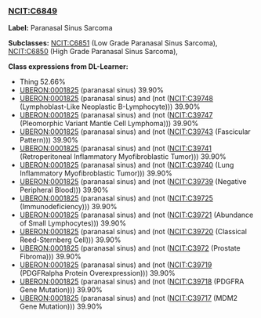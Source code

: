 
### [NCIT:C6849](http://purl.obolibrary.org/obo/NCIT_C6849)
**Label:** Paranasal Sinus Sarcoma

**Subclasses:** [NCIT:C6851](http://purl.obolibrary.org/obo/NCIT_C6851) (Low Grade Paranasal Sinus Sarcoma), [NCIT:C6850](http://purl.obolibrary.org/obo/NCIT_C6850) (High Grade Paranasal Sinus Sarcoma), 

**Class expressions from DL-Learner:**

- Thing 52.66%
- [UBERON:0001825](http://purl.obolibrary.org/obo/UBERON_0001825) (paranasal sinus) 39.90%
- [UBERON:0001825](http://purl.obolibrary.org/obo/UBERON_0001825) (paranasal sinus) and (not ([NCIT:C39748](http://purl.obolibrary.org/obo/NCIT_C39748) (Lymphoblast-Like Neoplastic B-Lymphocyte))) 39.90%
- [UBERON:0001825](http://purl.obolibrary.org/obo/UBERON_0001825) (paranasal sinus) and (not ([NCIT:C39747](http://purl.obolibrary.org/obo/NCIT_C39747) (Pleomorphic Variant Mantle Cell Lymphoma))) 39.90%
- [UBERON:0001825](http://purl.obolibrary.org/obo/UBERON_0001825) (paranasal sinus) and (not ([NCIT:C39743](http://purl.obolibrary.org/obo/NCIT_C39743) (Fascicular Pattern))) 39.90%
- [UBERON:0001825](http://purl.obolibrary.org/obo/UBERON_0001825) (paranasal sinus) and (not ([NCIT:C39741](http://purl.obolibrary.org/obo/NCIT_C39741) (Retroperitoneal Inflammatory Myofibroblastic Tumor))) 39.90%
- [UBERON:0001825](http://purl.obolibrary.org/obo/UBERON_0001825) (paranasal sinus) and (not ([NCIT:C39740](http://purl.obolibrary.org/obo/NCIT_C39740) (Lung Inflammatory Myofibroblastic Tumor))) 39.90%
- [UBERON:0001825](http://purl.obolibrary.org/obo/UBERON_0001825) (paranasal sinus) and (not ([NCIT:C39739](http://purl.obolibrary.org/obo/NCIT_C39739) (Negative Peripheral Blood))) 39.90%
- [UBERON:0001825](http://purl.obolibrary.org/obo/UBERON_0001825) (paranasal sinus) and (not ([NCIT:C39725](http://purl.obolibrary.org/obo/NCIT_C39725) (Immunodeficiency))) 39.90%
- [UBERON:0001825](http://purl.obolibrary.org/obo/UBERON_0001825) (paranasal sinus) and (not ([NCIT:C39721](http://purl.obolibrary.org/obo/NCIT_C39721) (Abundance of Small Lymphocytes))) 39.90%
- [UBERON:0001825](http://purl.obolibrary.org/obo/UBERON_0001825) (paranasal sinus) and (not ([NCIT:C39720](http://purl.obolibrary.org/obo/NCIT_C39720) (Classical Reed-Sternberg Cell))) 39.90%
- [UBERON:0001825](http://purl.obolibrary.org/obo/UBERON_0001825) (paranasal sinus) and (not ([NCIT:C3972](http://purl.obolibrary.org/obo/NCIT_C3972) (Prostate Fibroma))) 39.90%
- [UBERON:0001825](http://purl.obolibrary.org/obo/UBERON_0001825) (paranasal sinus) and (not ([NCIT:C39719](http://purl.obolibrary.org/obo/NCIT_C39719) (PDGFRalpha Protein Overexpression))) 39.90%
- [UBERON:0001825](http://purl.obolibrary.org/obo/UBERON_0001825) (paranasal sinus) and (not ([NCIT:C39718](http://purl.obolibrary.org/obo/NCIT_C39718) (PDGFRA Gene Mutation))) 39.90%
- [UBERON:0001825](http://purl.obolibrary.org/obo/UBERON_0001825) (paranasal sinus) and (not ([NCIT:C39717](http://purl.obolibrary.org/obo/NCIT_C39717) (MDM2 Gene Mutation))) 39.90%


